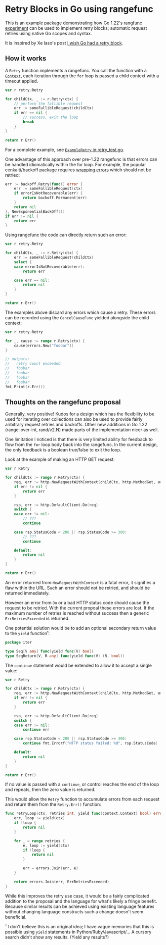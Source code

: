 # Retry Blocks in Go using rangefunc

This is an example package demonstrating how Go 1.22's [rangfunc
experiment](https://go.dev/wiki/RangefuncExperiment) can be used to
implement retry blocks; automatic request retries using native Go scopes
and syntax.

It is inspired by Xe Iaso's post [I wish Go had a retry
block](https://xeiaso.net/blog/2024/retry-block/).

## How it works

A `Retry` function implements a rangefunc. You call the function with a
[`Context`](https://pkg.go.dev/context#Context), each iteration through
the `for` loop is passed a child context with a timeout applied.

```Go
var r retry.Retry

for childCtx, _ := r.Retry(ctx) {
	// perform the fallible request
	err := someFallibleRequest(childCtx)
	if err == nil {
		// success, exit the loop
		break
	}
}

return r.Err()
```

For a complete example, see [`ExampleRetry` in retry_test.go](./retry_test.go#L29).

One advantage of this approach over pre-1.22 rangefunc is that errors
can be handled idiomatically within the for loop. For example, the
popular cenkalti/backoff package requires [wrapping errors](https://pkg.go.dev/github.com/cenkalti/backoff/v4#PermanentError)
which should not be retried:

```Go
err := backoff.Retry(func() error {
	err := someFallibleRequest(ctx)
	if errorIsNotRecoverable(err) {
		return backoff.Permanent(err)
	}
	return nil
}, NewExponentialBackOff())
if err != nil {
	return err
}
```

Using rangefunc the code can directly return such an error:

```Go
var r retry.Retry

for childCtx, _ := r.Retry(ctx) {
	err := someFallibleRequest(childCtx)
	select {
	case errorIsNotRecoverable(err):
		return err

	case err == nil:
		return nil
	}
}

return r.Err()
```

The examples above discard any errors which cause a retry. These errors
can be recorded using the `CancelCauseFunc` yielded alongside the child
context:

```Go
var r retry.Retry

for _, cause := range r.Retry(ctx) {
    cause(errors.New("foobar"))
}

// outputs:
//   retry count exceeded
//   foobar
//   foobar
//   foobar
//   foobar
fmt.Print(r.Err())
```

## Thoughts on the rangefunc proposal

Generally, very positive! Kudos for a design which has the flexibility
to be used for iterating over collections can also be used to provide
fairly aribitrary request retries and backoffs. Other new additions in
Go 1.22 (range-over-int, rand/v2.N) made parts of the implementation
nicer as well.

One limitation I noticed is that there is very limited ability for
feedback to flow from the `for` loop body back into the rangefunc. In
the current design, the only feedback is a boolean true/false to exit
the loop.

Look at the example of making an HTTP GET request:

```Go
var r Retry

for childCtx := range r.Retry(ctx) {
	req, err := http.NewRequestWithContext(childCtx, http.MethodGet, url, nil)
	if err != nil {
		return err
	}

	rsp, err := http.DefaultClient.Do(req)
	switch {
	case err != nil:
		// ???
		continue

	case rsp.StatusCode < 200 || rsp.StatusCode >= 300:
		// ???
		continue

	default:
		return nil
	}
}

return r.Err()
```

An error returned from `NewRequestWithContext` is a fatal error, it
signifies a flaw within the URL. Such an error should not be retried,
and should be returned immediately.

However an error from `Do` or a bad HTTP status code should cause the
request to be retried. With the current propoal these errors are lost.
If the maximum number of retries is reached without success then a
generic `ErrRetriesExceeded` is returned.

One potential solution would be to add an optional secondary return
value to the `yield` function¹:

```Go
package iter

type Seq[V any] func(yield func(V) bool)
type SeqReturn[V, R any] func(yield func(V) (R, bool))
```

The `continue` statement would be extended to allow it to accept a
single value:

```Go
var r Retry

for childCtx := range r.Retry(ctx) {
	req, err := http.NewRequestWithContext(childCtx, http.MethodGet, url, nil)
	if err != nil {
		return err
	}

	rsp, err := http.DefaultClient.Do(req)
	switch {
	case err != nil:
		continue err

	case rsp.StatusCode < 200 || rsp.StatusCode >= 300:
		continue fmt.Errorf("HTTP status failed: %d", rsp.StatusCode)

	default:
		return nil
	}
}

return r.Err()
```

If no value is passed with a `continue`, or control reaches the end of
the loop and repeats, then the zero value is returned.

This would allow the `Retry` function to accumulate errors from each
request and return them from the `Retry.Err()` function:

```Go
func retryLoop(ctx, retries int, yield func(context.Context) bool) error {
	err, loop := yield(ctx)
	if !loop {
		return nil
	}

	for _ = range retries {
		e, loop := yield(ctx)
		if !loop {
			return nil
		}

		err = errors.Join(err, e)
	}

	return errors.Join(err, ErrRetriesExceeded)
}
```

While this improves the retry use case, it would be a fairly complicated
addition to the proposal and the language for what's likely a fringe
benefit. Because similar results can be achieved using existing language
features without changing language constructs such a change doesn't seem
beneficial.

¹ I don't believe this is an original idea; I have vague memories that
this is possible using `yield` statements in Python/Ruby/Javascript/...
A cursory search didn't show any results. (Yield any results?)
